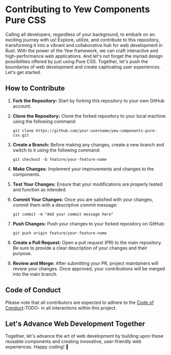 # Contributing to Yew Components Pure CSS

Calling all developers, regardless of your background, to embark on an exciting journey with us! Explore, utilize, and contribute to this repository, transforming it into a vibrant and collaborative hub for web development in Rust. With the power of the Yew framework, we can craft interactive and high-performance web applications. And let's not forget the myriad design possibilities offered by just using Pure CSS. Together, let's push the boundaries of web development and create captivating user experiences. Let's get started.

## How to Contribute

1. **Fork the Repository:** Start by forking this repository to your own GitHub account.

1. **Clone the Repository:** Clone the forked repository to your local machine using the following command:
   ```
   git clone https://github.com/your-username/yew-components-pure-css.git
   ```

1. **Create a Branch:** Before making any changes, create a new branch and switch to it using the following command:
   ```
   git checkout -b feature/your-feature-name
   ```

1. **Make Changes:** Implement your improvements and changes to the components.

1. **Test Your Changes:** Ensure that your modifications are properly tested and function as intended.

1. **Commit Your Changes:** Once you are satisfied with your changes, commit them with a descriptive commit message:
   ```
   git commit -m "Add your commit message here"
   ```

1. **Push Changes:** Push your changes to your forked repository on GitHub:
   ```
   git push origin feature/your-feature-name
   ```

1. **Create a Pull Request:** Open a pull request (PR) to the main repository. Be sure to provide a clear description of your changes and their purpose.

1. **Review and Merge:** After submitting your PR, project maintainers will review your changes. Once approved, your contributions will be merged into the main branch.

## Code of Conduct

Please note that all contributors are expected to adhere to the [Code of Conduct](CODE_OF_CONDUCT.md)-TODO- in all interactions within this project.

## Let's Advance Web Development Together

Together, let's advance the art of web development by building upon these reusable components and creating innovative, user-friendly web experiences. Happy coding! 🚀